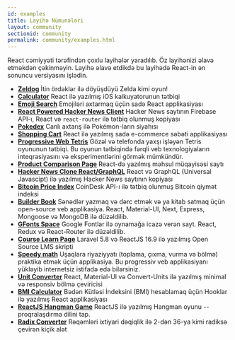 ```yaml
---
id: examples
title: Layihə Nümunələri
layout: community
sectionid: community
permalink: community/examples.html
---
```


React cəmiyyəti tərəfindən çoxlu layihələr yaradılıb. Öz layihənizi əlavə etməkdən çəkinməyin. Layihə əlavə etdikdə bu layihədə React-in ən sonuncu versiyasını işlədin.


* **[Zeldog](https://yannsainty.github.io/Zeldog/)** İtin ördəklər ilə döyüşdüyü Zelda kimi oyun!
* **[Calculator](https://github.com/ahfarmer/calculator)** React ilə yazılmış iOS kalkuyatorunun tətbiqi
* **[Emoji Search](https://github.com/ahfarmer/emoji-search)** Emojiləri axtarmaq üçün sadə React applikasiyası
* **[React Powered Hacker News Client](https://github.com/insin/react-hn)** Hacker News saytının Firebase API-ı, React və `react-router` ilə tətbiq olunmuş kopiyası
* **[Pokedex](https://github.com/alik0211/pokedex)** Canlı axtarış ilə Pokémon-ların siyahısı
* **[Shopping Cart](https://github.com/jeffersonRibeiro/react-shopping-cart)** React ilə yazılmış sadə e-commerce səbəti applikasiyası
* **[Progressive Web Tetris](https://github.com/skidding/flatris)** Gözəl və telefonda yaxşı işləyən Tetris oyununun tətbiqi. Bu oyunun tətbiqində fərqli veb texnologiyaların inteqrasiyasını və eksperimentlərini görmək mümkündür.
* **[Product Comparison Page](https://github.com/Rhymond/product-compare-react)** React-də yazılmış məhsul müqayisəsi saytı
* **[Hacker News Clone React/GraphQL](https://github.com/clintonwoo/hackernews-react-graphql)** React və GraphQL (Universal Javascipt) ilə yazılmış Hacker News saytının kopiyası
* **[Bitcoin Price Index](https://github.com/mrkjlchvz/bitcoin-price-index)** CoinDesk API-ı ilə tətbiq olunmuş Bitcoin qiymət indeksi
* **[Builder Book](https://github.com/builderbook/builderbook)** Sənədlər yazmaq və dərc etmək və ya kitab satmaq üçün open-source veb applikasiya. React, Material-UI, Next, Express, Mongoose və MongoDB ilə düzəldilib.
* **[GFonts Space](https://github.com/pankajladhar/GFontsSpace)** Google Fontlar ilə oynamağa icazə verən sayt. React, Redux və React-Router ilə düzəldilib.
* **[Course Learn Page](https://github.com/ulearnpro/ulearn)** Laravel 5.8 və ReactJS 16.9 ilə yazılmış Open Source LMS skripti
* **[Speedy math](https://github.com/pankajladhar/speedy-math)** Uşaqlara riyaziyyatı (toplama, çıxma, vurma və bölmə) praktika etmək üçün applikasiya. Bu progressiv veb applikasiyanı yükləyib internetsiz istifadə edə bilərsiniz.
* **[Unit Converter](https://github.com/KarthikeyanRanasthala/react-unit-converter)** React, Material-UI və Convert-Units ilə yazılmış minimal və responsiv bölmə çeviricisi
* **[BMI Calculator](https://github.com/GermaVinsmoke/bmi-calculator)** Bədən Kütləsi İndeksini (BMI) hesablamaq üçün Hooklar ilə yazılmış React applikasiyası
* **[ReactJS Hangman Game](https://github.com/vetrivelcsamy/reactjs-hangman)** ReactJS ilə yazılmış Hangman oyunu -- proqralaşdırma dilini tap.
* **[Radix Converter](https://github.com/kumom/radix-converter)** Rəqəmləri ixtiyari dəqiqlik ilə 2-dən 36-ya kimi radiksə çevirən kiçik alət
